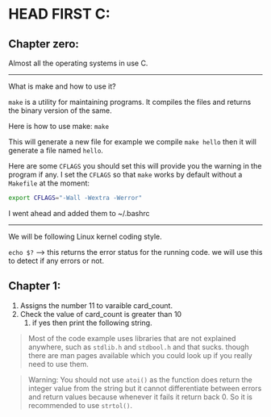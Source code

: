 # HEAD FIRST C:

## Chapter zero:

Almost all the operating systems in use C.

---
What is make and how to use it?

`make` is a utility for maintaining programs.
It compiles the files and returns the binary version of the same. 

Here is how to use make: 
`make` <filename>

This will generate a new file for example we compile `make hello` then it will generate a file named `hello`.

Here are some `CFLAGS` you should set this will provide you the warning in the program if any.
I set the `CFLAGS` so that `make` works by default without a `Makefile` at the moment:

``` bash
export CFLAGS="-Wall -Wextra -Werror"
```
I went ahead and added them to ~/.bashrc

---

We will be following Linux kernel coding style. 

`echo $?` --> this returns the error status for the running code. we will use this to detect if any errors or not. 


## Chapter 1:

1. Assigns the number 11 to varaible card_count. 
1. Check the value of card_count is greater than 10 
	1. if yes then print the following string. 

> Most of the code example uses libraries that are not explained
anywhere, such as `stdlib.h` and `stdbool.h` and that sucks. though
there are man pages available which you could look up if you really need
to use them. 

> Warning: You should not use `atoi()` as the function does return the
integer value from the string but it cannot differentiate between errors
and return values because whenever it fails it return back 0. 
So it is recommended to use `strtol()`. 

